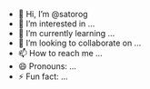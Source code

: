 - 👋 Hi, I’m @satorog
- 👀 I’m interested in ...
- 🌱 I’m currently learning ...
- 💞️ I’m looking to collaborate on ...
- 📫 How to reach me ...
- 😄 Pronouns: ...
- ⚡ Fun fact: ...

<!---
satorog/satorog is a ✨ special ✨ repository because its `README.md` (this file) appears on your GitHub profile.
You can click the Preview link to take a look at your changes.
--->
